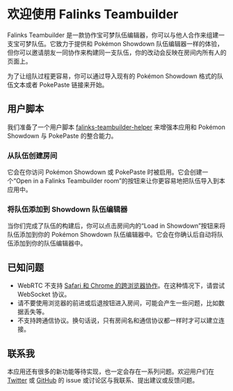 # 欢迎使用 Falinks Teambuilder

Falinks Teambuilder 是一款协作宝可梦队伍编辑器，你可以与他人合作来组建一支宝可梦队伍。它致力于提供和 Pokémon Showdown
队伍编辑器一样的体验，但你可以邀请朋友一同协作来构建同一支队伍，你的改动会反映在房间内所有人的页面上。

为了让组队过程更容易，你可以通过导入现有的 Pokémon Showdown 格式的队伍文本或者 PokePaste 链接来开始。

## 用户脚本

我们准备了一个用户脚本 [falinks-teambuilder-helper](https://greasyfork.org/zh-CN/scripts/451746-falinks-teambuilder-helper)
来增强本应用和 Pokémon Showdown 与 PokePaste 的整合能力。

### 从队伍创建房间

它会在你访问 Pokémon Showdown 或 PokePaste 时被启用。它会创建一个“Open in a Falinks Teambuilder
room”的按钮来让你更容易地把队伍导入到本应用中。

### 将队伍添加到 Showdown 队伍编辑器

当你们完成了队伍的构建后，你可以点击房间内的“Load in Showdown”按钮来将队伍添加到你的 Pokémon Showdown
队伍编辑器中。它会在你确认后自动将队伍添加到你的队伍编辑器中。

## 已知问题

- WebRTC 不支持 [Safari 和 Chrome 的跨浏览器协作](https://github.com/yjs/y-webrtc/issues/19)。在这种情况下，请尝试
  WebSocket 协议。
- 请不要使用浏览器的前进或后退按钮进入房间，可能会产生一些问题，比如数据丢失等。
- 不支持跨通信协议。换句话说，只有房间名和通信协议都一样时才可以建立连接。

## 联系我

本应用还有很多的新功能等待实现，也一定会存在一系列问题。欢迎用户们在 [Twitter](https://twitter.com/dora_865)
或 [GitHub](https://github.com/txfs19260817/falinks-teambuilder/issues) 的 issue 或讨论区与我联系、提出建议或反馈问题。
